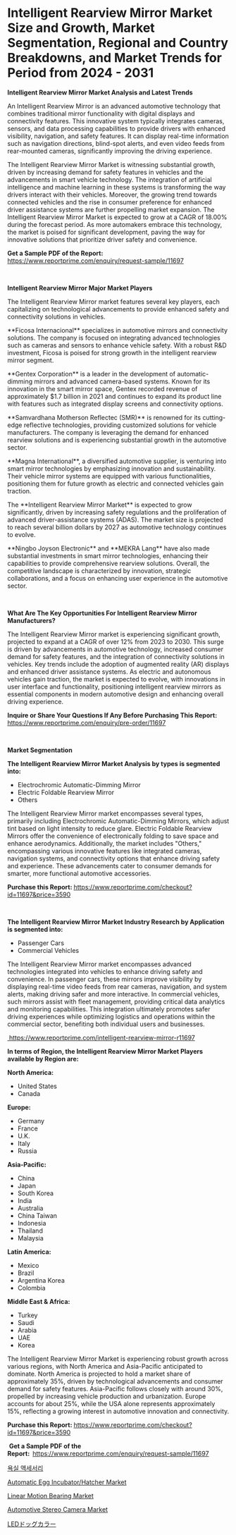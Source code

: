 <p><h1>Intelligent Rearview Mirror Market Size and Growth, Market Segmentation, Regional and Country Breakdowns, and Market Trends for Period from 2024 -  2031</h1></p><p><strong>Intelligent Rearview Mirror Market Analysis and Latest Trends</strong></p>
<p><p>An Intelligent Rearview Mirror is an advanced automotive technology that combines traditional mirror functionality with digital displays and connectivity features. This innovative system typically integrates cameras, sensors, and data processing capabilities to provide drivers with enhanced visibility, navigation, and safety features. It can display real-time information such as navigation directions, blind-spot alerts, and even video feeds from rear-mounted cameras, significantly improving the driving experience.</p><p>The Intelligent Rearview Mirror Market is witnessing substantial growth, driven by increasing demand for safety features in vehicles and the advancements in smart vehicle technology. The integration of artificial intelligence and machine learning in these systems is transforming the way drivers interact with their vehicles. Moreover, the growing trend towards connected vehicles and the rise in consumer preference for enhanced driver assistance systems are further propelling market expansion. The Intelligent Rearview Mirror Market is expected to grow at a CAGR of 18.00% during the forecast period. As more automakers embrace this technology, the market is poised for significant development, paving the way for innovative solutions that prioritize driver safety and convenience.</p></p>
<p><strong>Get a Sample PDF of the Report:&nbsp;</strong> <a href="https://www.reportprime.com/enquiry/request-sample/11697">https://www.reportprime.com/enquiry/request-sample/11697</a></p>
<p>&nbsp;</p>
<p><strong>Intelligent Rearview Mirror Major Market Players</strong></p>
<p><p>The Intelligent Rearview Mirror market features several key players, each capitalizing on technological advancements to provide enhanced safety and connectivity solutions in vehicles. </p><p>**Ficosa Internacional** specializes in automotive mirrors and connectivity solutions. The company is focused on integrating advanced technologies such as cameras and sensors to enhance vehicle safety. With a robust R&D investment, Ficosa is poised for strong growth in the intelligent rearview mirror segment.</p><p>**Gentex Corporation** is a leader in the development of automatic-dimming mirrors and advanced camera-based systems. Known for its innovation in the smart mirror space, Gentex recorded revenue of approximately $1.7 billion in 2021 and continues to expand its product line with features such as integrated display screens and connectivity options.</p><p>**Samvardhana Motherson Reflectec (SMR)** is renowned for its cutting-edge reflective technologies, providing customized solutions for vehicle manufacturers. The company is leveraging the demand for enhanced rearview solutions and is experiencing substantial growth in the automotive sector.</p><p>**Magna International**, a diversified automotive supplier, is venturing into smart mirror technologies by emphasizing innovation and sustainability. Their vehicle mirror systems are equipped with various functionalities, positioning them for future growth as electric and connected vehicles gain traction.</p><p>The **Intelligent Rearview Mirror Market** is expected to grow significantly, driven by increasing safety regulations and the proliferation of advanced driver-assistance systems (ADAS). The market size is projected to reach several billion dollars by 2027 as automotive technology continues to evolve. </p><p>**Ningbo Joyson Electronic** and **MEKRA Lang** have also made substantial investments in smart mirror technologies, enhancing their capabilities to provide comprehensive rearview solutions. Overall, the competitive landscape is characterized by innovation, strategic collaborations, and a focus on enhancing user experience in the automotive sector.</p></p>
<p>&nbsp;</p>
<p><strong>What Are The Key Opportunities For Intelligent Rearview Mirror Manufacturers?</strong></p>
<p><p>The Intelligent Rearview Mirror market is experiencing significant growth, projected to expand at a CAGR of over 12% from 2023 to 2030. This surge is driven by advancements in automotive technology, increased consumer demand for safety features, and the integration of connectivity solutions in vehicles. Key trends include the adoption of augmented reality (AR) displays and enhanced driver assistance systems. As electric and autonomous vehicles gain traction, the market is expected to evolve, with innovations in user interface and functionality, positioning intelligent rearview mirrors as essential components in modern automotive design and enhancing overall driving experience.</p></p>
<p><strong>Inquire or Share Your Questions If Any Before Purchasing This Report:</strong> <a href="https://www.reportprime.com/enquiry/pre-order/11697">https://www.reportprime.com/enquiry/pre-order/11697</a></p>
<p>&nbsp;</p>
<p><strong>Market Segmentation</strong></p>
<p><strong>The Intelligent Rearview Mirror Market Analysis by types is segmented into:</strong></p>
<p><ul><li>Electrochromic Automatic-Dimming Mirror</li><li>Electric Foldable Rearview Mirror</li><li>Others</li></ul></p>
<p><p>The Intelligent Rearview Mirror market encompasses several types, primarily including Electrochromic Automatic-Dimming Mirrors, which adjust tint based on light intensity to reduce glare. Electric Foldable Rearview Mirrors offer the convenience of electronically folding to save space and enhance aerodynamics. Additionally, the market includes "Others," encompassing various innovative features like integrated cameras, navigation systems, and connectivity options that enhance driving safety and experience. These advancements cater to consumer demands for smarter, more functional automotive accessories.</p></p>
<p><strong>Purchase this Report:&nbsp;</strong><a href="https://www.reportprime.com/checkout?id=11697&price=3590">https://www.reportprime.com/checkout?id=11697&price=3590</a></p>
<p>&nbsp;</p>
<p><strong>The Intelligent Rearview Mirror Market Industry Research by Application is segmented into:</strong></p>
<p><ul><li>Passenger Cars</li><li>Commercial Vehicles</li></ul></p>
<p><p>The Intelligent Rearview Mirror market encompasses advanced technologies integrated into vehicles to enhance driving safety and convenience. In passenger cars, these mirrors improve visibility by displaying real-time video feeds from rear cameras, navigation, and system alerts, making driving safer and more interactive. In commercial vehicles, such mirrors assist with fleet management, providing critical data analytics and monitoring capabilities. This integration ultimately promotes safer driving experiences while optimizing logistics and operations within the commercial sector, benefiting both individual users and businesses.</p></p>
<p><a href="https://www.reportprime.com/intelligent-rearview-mirror-r11697">&nbsp;https://www.reportprime.com/intelligent-rearview-mirror-r11697</a></p>
<p><strong>In terms of Region, the Intelligent Rearview Mirror Market Players available by Region are:</strong></p>
<p>
    <p> <strong> North America: </strong>
        <ul>
            <li>United States</li>
            <li>Canada</li>
        </ul>
        </p> 
    <p> <strong> Europe: </strong>
        <ul>
            <li>Germany</li>
            <li>France</li>
            <li>U.K.</li>
            <li>Italy</li>
            <li>Russia</li>
        </ul>
        </p> 
    <p> <strong> Asia-Pacific: </strong>
        <ul>
            <li>China</li>
            <li>Japan</li>
            <li>South Korea</li>
            <li>India</li>
            <li>Australia</li>
            <li>China Taiwan</li>
            <li>Indonesia</li>
            <li>Thailand</li>
            <li>Malaysia</li>
        </ul>
        </p> 
    <p> <strong> Latin America: </strong>
        <ul>
            <li>Mexico</li>
            <li>Brazil</li>
            <li>Argentina Korea</li>
            <li>Colombia</li>
        </ul>
        </p> 
    <p> <strong> Middle East & Africa: </strong>
        <ul>
            <li>Turkey</li>
            <li>Saudi</li>
            <li>Arabia</li>
            <li>UAE</li>
            <li>Korea</li>
        </ul>
    </p>
    </p>
<p><p>The Intelligent Rearview Mirror Market is experiencing robust growth across various regions, with North America and Asia-Pacific anticipated to dominate. North America is projected to hold a market share of approximately 35%, driven by technological advancements and consumer demand for safety features. Asia-Pacific follows closely with around 30%, propelled by increasing vehicle production and urbanization. Europe accounts for about 25%, while the USA alone represents approximately 15%, reflecting a growing interest in automotive innovation and connectivity.</p></p>
<p><strong>Purchase this Report: </strong><a href="https://www.reportprime.com/checkout?id=11697&price=3590">https://www.reportprime.com/checkout?id=11697&price=3590</a></p>
<p>&nbsp;<strong>Get a Sample PDF of the Report:&nbsp;&nbsp;</strong><a href="https://www.reportprime.com/enquiry/request-sample/11697">https://www.reportprime.com/enquiry/request-sample/11697</a></p>
<p><strong></strong></p>
<p><p><a href="https://medium.com/@carlosdytouglas8907667/%EC%9A%95%EC%8B%A4-%EC%9A%A9%ED%92%88-%EC%8B%9C%EC%9E%A5-%EC%84%B1%EC%9E%A5-%EC%8B%9C%EC%9E%A5-%EC%84%B8%EB%B6%84%ED%99%94-%EB%B0%8F-%EC%A7%80%EC%97%AD-%EB%B6%84%EC%84%9D-%EA%B8%80%EB%A1%9C%EB%B2%8C-%EC%A0%84%EB%A7%9D-2031-6d6713784900">욕실 액세서리</a></p><p><a href="https://issuu.com/reportprime-2/docs/automatic-egg-incubatorhatcher-mark_f3e58ad5c1add2">Automatic Egg Incubator/Hatcher Market</a></p><p><a href="https://medium.com/@alanpeterson1911/insights-into-the-linear-motion-bearing-market-size-which-is-expanding-with-a-14-2-26d14776cd7d">Linear Motion Bearing Market</a></p><p><a href="https://github.com/PeterParrish5/Market-Research-Report-List-6/blob/main/automotive-stereo-camera-market.md">Automotive Stereo Camera Market</a></p><p><a href="https://medium.com/@kw8enloe/%E3%82%B0%E3%83%AD%E3%83%BC%E3%83%90%E3%83%ABled%E7%8A%AC%E7%94%A8%E3%82%AB%E3%83%A9%E3%83%BC%E5%B8%82%E5%A0%B4%E3%81%AE%E8%A6%8F%E6%A8%A1%E3%81%A8%E3%82%B7%E3%82%A7%E3%82%A2%E5%88%86%E6%9E%90-%E8%A3%BD%E5%93%81%E3%82%BF%E3%82%A4%E3%83%97%E5%88%A5-%E3%82%A2%E3%83%97%E3%83%AA%E3%82%B1%E3%83%BC%E3%82%B7%E3%83%A7%E3%83%B3%E5%88%A5-%E5%9C%B0%E5%9F%9F%E5%88%A5-%E4%BA%88%E6%B8%AC-2024%E5%B9%B4-2031%E5%B9%B4-9186961b855b">LEDドッグカラー</a></p></p>